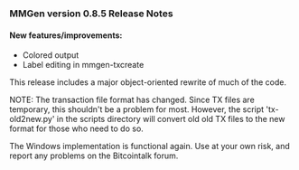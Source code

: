 ### MMGen version 0.8.5 Release Notes

#### New features/improvements:

  - Colored output
  - Label editing in mmgen-txcreate

This release includes a major object-oriented rewrite of much of the code.

NOTE: The transaction file format has changed.  Since TX files are temporary, this
shouldn't be a problem for most.  However, the script 'tx-old2new.py' in the
scripts directory will convert old old TX files to the new format for those who
need to do so.

The Windows implementation is functional again.  Use at your own risk, and
report any problems on the Bitcointalk forum.
